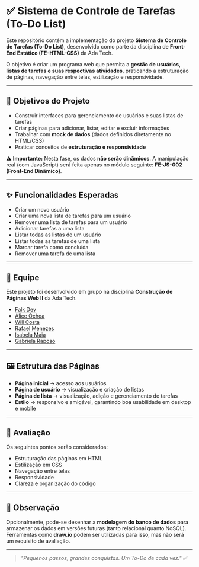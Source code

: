 # ✅ Sistema de Controle de Tarefas (To-Do List)

Este repositório contém a implementação do projeto **Sistema de Controle de Tarefas (To-Do List)**, desenvolvido como parte da disciplina de **Front-End Estático (FE-HTML-CSS)** da Ada Tech.

O objetivo é criar um programa web que permita a **gestão de usuários, listas de tarefas e suas respectivas atividades**, praticando a estruturação de páginas, navegação entre telas, estilização e responsividade.

---

## 🎯 Objetivos do Projeto

- Construir interfaces para gerenciamento de usuários e suas listas de tarefas
- Criar páginas para adicionar, listar, editar e excluir informações
- Trabalhar com **mock de dados** (dados definidos diretamente no HTML/CSS)
- Praticar conceitos de **estruturação e responsividade**

⚠️ **Importante:** Nesta fase, os dados **não serão dinâmicos**. A manipulação real (com JavaScript) será feita apenas no módulo seguinte: **FE-JS-002 (Front-End Dinâmico)**.

---

## ✨ Funcionalidades Esperadas

- Criar um novo usuário
- Criar uma nova lista de tarefas para um usuário
- Remover uma lista de tarefas para um usuário
- Adicionar tarefas a uma lista
- Listar todas as listas de um usuário
- Listar todas as tarefas de uma lista
- Marcar tarefa como concluída
- Remover uma tarefa de uma lista

---

## 👥 Equipe

Este projeto foi desenvolvido em grupo na disciplina **Construção de Páginas Web II** da Ada Tech.

- [Falk Dev](https://github.com/falk-dev)  
- [Alice Ochoa](https://github.com/aliceochoa)  
- [Will Costa](https://github.com/Williannca85)  
- [Rafael Menezes](https://github.com/devrsmenezes)  
- [Isabela Maia](https://github.com/isabelacmaia)
- [Gabriela Raposo](https://github.com/ugabiraposo)  

---

## 🖼️ Estrutura das Páginas

- **Página inicial** → acesso aos usuários
- **Página de usuário** → visualização e criação de listas
- **Página de lista** → visualização, adição e gerenciamento de tarefas
- **Estilo** → responsivo e amigável, garantindo boa usabilidade em desktop e mobile

---

## 🎨 Avaliação

Os seguintes pontos serão considerados:

- Estruturação das páginas em HTML
- Estilização em CSS
- Navegação entre telas
- Responsividade
- Clareza e organização do código

---

## 🔮 Observação

Opcionalmente, pode-se desenhar a **modelagem do banco de dados** para armazenar os dados em versões futuras (tanto relacional quanto NoSQL). Ferramentas como **draw.io** podem ser utilizadas para isso, mas não será um requisito de avaliação.

---

> _"Pequenos passos, grandes conquistas. Um To-Do de cada vez."_ ✅
